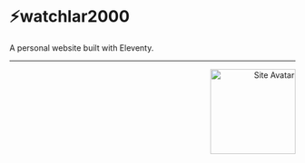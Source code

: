 # ⚡watchlar2000

A personal website built with Eleventy.

---

<div align="right">
  <img src="https://res.cloudinary.com/dezfqozcv/image/upload/v1758707425/7ph7N4nHrw-300_pofutr.webp" alt="Site Avatar" width="150" height="auto">
</div>
